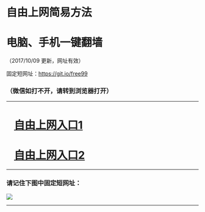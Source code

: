 ﻿# 自由上网简易方法

# 电脑、手机一键翻墙

（2017/10/09 更新，网址有效）

固定短网址：https://git.io/free99

### （微信如打不开，请转到浏览器打开）


***





# &nbsp;&nbsp; <a href="http://ft116573172.fwq-tz-1001.info/fwqtz01.html?t=100900113099 " target="_blank">自由上网入口1</a>
# &nbsp;&nbsp; <a href="http://ft2019428361.fwq-tz-1002.info/fwqtz02.html?t=100900122310 " target="_blank">自由上网入口2</a>
***

### 请记住下图中固定短网址：

<img src="https://s3-us-west-2.amazonaws.com/fwq-1001/yjfq-20170905okok.png" /> 


***


